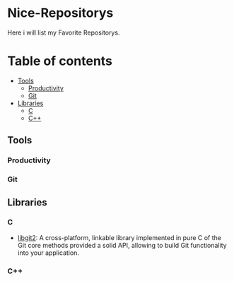 # Nice-Repositorys
Here i will list my Favorite Repositorys.

Table of contents
=================
<!--ts-->
* [Tools]()
   * [Productivity]()
   * [Git]()
* [Libraries]()
   * [C]()
   * [C++]()
<!--te-->

## Tools

### Productivity

### Git

## Libraries

### C
- [libgit2][]\: A cross-platform, linkable library implemented in pure C of the Git core methods provided a solid API, allowing to build Git functionality into your application.

### C++


<!-- Links --> 
[libgit2]: https://github.com/libgit2/libgit2
